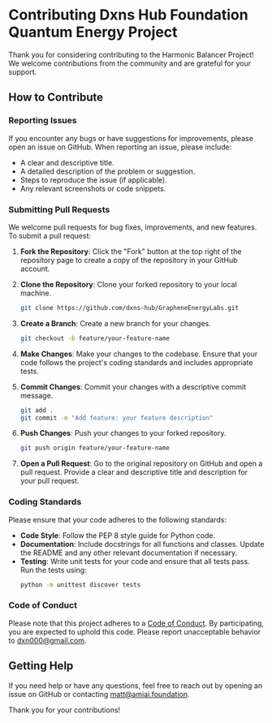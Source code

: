 # Contributing Dxns Hub Foundation Quantum Energy Project

Thank you for considering contributing to the Harmonic Balancer Project! We welcome contributions from the community and are grateful for your support.

## How to Contribute

### Reporting Issues

If you encounter any bugs or have suggestions for improvements, please open an issue on GitHub. When reporting an issue, please include:

- A clear and descriptive title.
- A detailed description of the problem or suggestion.
- Steps to reproduce the issue (if applicable).
- Any relevant screenshots or code snippets.

### Submitting Pull Requests

We welcome pull requests for bug fixes, improvements, and new features. To submit a pull request:

1. **Fork the Repository**: Click the "Fork" button at the top right of the repository page to create a copy of the repository in your GitHub account.

2. **Clone the Repository**: Clone your forked repository to your local machine.
    ```sh
    git clone https://github.com/dxns-hub/GrapheneEnergyLabs.git
    ```

3. **Create a Branch**: Create a new branch for your changes.
    ```sh
    git checkout -b feature/your-feature-name
    ```

4. **Make Changes**: Make your changes to the codebase. Ensure that your code follows the project's coding standards and includes appropriate tests.

5. **Commit Changes**: Commit your changes with a descriptive commit message.
    ```sh
    git add .
    git commit -m "Add feature: your feature description"
    ```

6. **Push Changes**: Push your changes to your forked repository.
    ```sh
    git push origin feature/your-feature-name
    ```

7. **Open a Pull Request**: Go to the original repository on GitHub and open a pull request. Provide a clear and descriptive title and description for your pull request.

### Coding Standards

Please ensure that your code adheres to the following standards:

- **Code Style**: Follow the PEP 8 style guide for Python code.
- **Documentation**: Include docstrings for all functions and classes. Update the README and any other relevant documentation if necessary.
- **Testing**: Write unit tests for your code and ensure that all tests pass. Run the tests using:
    ```sh
    python -m unittest discover tests
    ```

### Code of Conduct

Please note that this project adheres to a [Code of Conduct](CODE_OF_CONDUCT.md). By participating, you are expected to uphold this code. Please report unacceptable behavior to [dxn000@gmail.com](mailto:dxn000@gmail.com).

## Getting Help

If you need help or have any questions, feel free to reach out by opening an issue on GitHub or contacting [matt@amiai.foundation](mailto:matt@amiai.foundation).

Thank you for your contributions!

